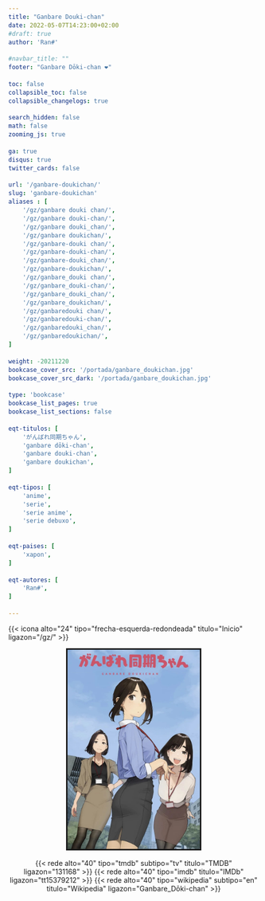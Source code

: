 ```yaml
---
title: "Ganbare Douki-chan"
date: 2022-05-07T14:23:00+02:00
#draft: true
author: 'Ran#'

#navbar_title: ""
footer: "Ganbare Dōki-chan ❤️"

toc: false
collapsible_toc: false
collapsible_changelogs: true

search_hidden: false
math: false
zooming_js: true

ga: true
disqus: true
twitter_cards: false

url: '/ganbare-doukichan/'
slug: 'ganbare-doukichan'
aliases : [
    '/gz/ganbare douki chan/',
    '/gz/ganbare douki-chan/',
    '/gz/ganbare douki_chan/',
    '/gz/ganbare doukichan/',
    '/gz/ganbare-douki chan/',
    '/gz/ganbare-douki-chan/',
    '/gz/ganbare-douki_chan/',
    '/gz/ganbare-doukichan/',
    '/gz/ganbare_douki chan/',
    '/gz/ganbare_douki-chan/',
    '/gz/ganbare_douki_chan/',
    '/gz/ganbare_doukichan/',
    '/gz/ganbaredouki chan/',
    '/gz/ganbaredouki-chan/',
    '/gz/ganbaredouki_chan/',
    '/gz/ganbaredoukichan/',
]

weight: -20211220
bookcase_cover_src: '/portada/ganbare_doukichan.jpg'
bookcase_cover_src_dark: '/portada/ganbare_doukichan.jpg'

type: 'bookcase'
bookcase_list_pages: true
bookcase_list_sections: false

eqt-titulos: [
    'がんばれ同期ちゃん',
    'ganbare dōki-chan',
    'ganbare douki-chan',
    'ganbare doukichan',
]

eqt-tipos: [
    'anime',
    'serie',
    'serie anime',
    'serie debuxo',
]

eqt-paises: [
    'xapon',
]

eqt-autores: [
    'Ran#',
]

---
```


{{< icona alto="24" tipo="frecha-esquerda-redondeada" titulo="Inicio" ligazon="/gz/" >}}

<div style="text-align: center">
<img style="border: 3px solid currentColor" height=400 title="Golden Time" alt="Golden Time" src="/portada/ganbare_doukichan.jpg">

{{< rede alto="40" tipo="tmdb" subtipo="tv" titulo="TMDB" ligazon="131168" >}}
{{< rede alto="40" tipo="imdb" titulo="IMDb" ligazon="tt15379212" >}}
{{< rede alto="40" tipo="wikipedia" subtipo="en" titulo="Wikipedia" ligazon="Ganbare_Dōki-chan" >}}
</div>
